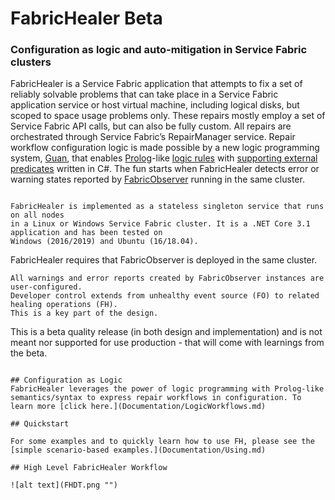 # FabricHealer Beta
### Configuration as logic and auto-mitigation in Service Fabric clusters

FabricHealer is a Service Fabric application that attempts to fix a set of reliably solvable problems that can take place in a Service Fabric application service or host virtual machine, including logical disks, but scoped to space usage problems only. These repairs mostly employ a set of Service Fabric API calls, but can also be fully custom. All repairs are orchestrated through Service Fabric’s RepairManager service. Repair workflow configuration logic is made possible by a new logic programming system, [Guan](http://www.learnprolognow.org), that enables [Prolog](http://www.learnprolognow.org/)-like [logic rules](https://github.com/microsoft/service-fabric-healer/tree/main/FabricHealer/PackageRoot/Config/Rules) with [supporting external predicates](https://github.com/microsoft/service-fabric-healer/tree/main/FabricHealer/Repair/Guan) written in C#. The fun starts when FabricHealer detects error or warning states reported by [FabricObserver](https://github.com/microsoft/service-fabric-observer) running in the same cluster.
```

FabricHealer is implemented as a stateless singleton service that runs on all nodes 
in a Linux or Windows Service Fabric cluster. It is a .NET Core 3.1 application and has been tested on 
Windows (2016/2019) and Ubuntu (16/18.04).  
```
FabricHealer requires that FabricObserver is deployed in the same cluster. 
```
All warnings and error reports created by FabricObserver instances are user-configured. 
Developer control extends from unhealthy event source (FO) to related healing operations (FH). 
This is a key part of the design.  
```
This is a beta quality release (in both design and implementation) 
and is not meant nor supported for use production - that will come with learnings from the beta. 
```

## Configuration as Logic
FabricHealer leverages the power of logic programming with Prolog-like semantics/syntax to express repair workflows in configuration. To learn more [click here.](Documentation/LogicWorkflows.md)

## Quickstart

For some examples and to quickly learn how to use FH, please see the [simple scenario-based examples.](Documentation/Using.md)

## High Level FabricHealer Workflow  

![alt text](FHDT.png "") 
